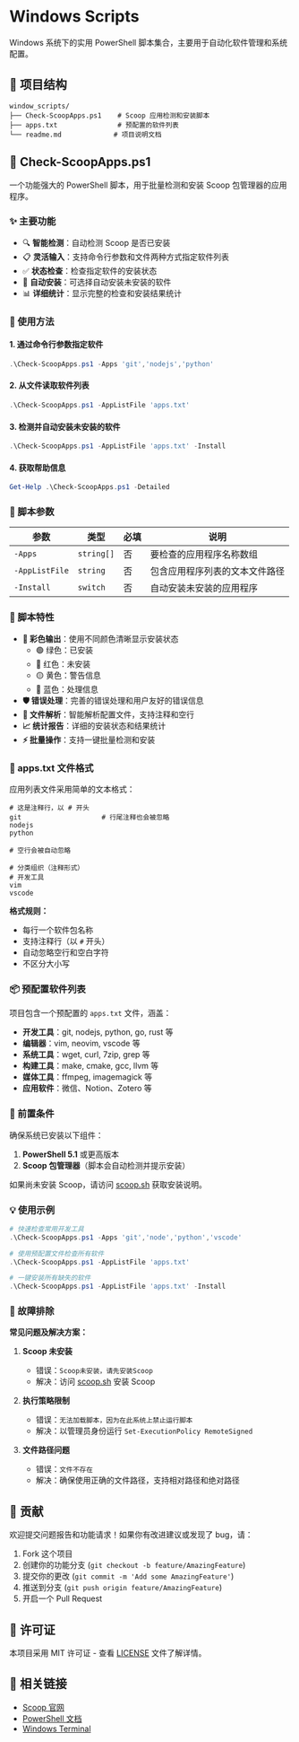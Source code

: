
# Windows Scripts

Windows 系统下的实用 PowerShell 脚本集合，主要用于自动化软件管理和系统配置。

## 📁 项目结构

```
window_scripts/
├── Check-ScoopApps.ps1    # Scoop 应用检测和安装脚本
├── apps.txt               # 预配置的软件列表
└── readme.md             # 项目说明文档
```

## 🚀 Check-ScoopApps.ps1

一个功能强大的 PowerShell 脚本，用于批量检测和安装 Scoop 包管理器的应用程序。

### ✨ 主要功能

- 🔍 **智能检测**：自动检测 Scoop 是否已安装
- 📋 **灵活输入**：支持命令行参数和文件两种方式指定软件列表
- ✅ **状态检查**：检查指定软件的安装状态
- 🔄 **自动安装**：可选择自动安装未安装的软件
- 📊 **详细统计**：显示完整的检查和安装结果统计

### 📖 使用方法

#### 1. 通过命令行参数指定软件

```powershell
.\Check-ScoopApps.ps1 -Apps 'git','nodejs','python'
```

#### 2. 从文件读取软件列表

```powershell
.\Check-ScoopApps.ps1 -AppListFile 'apps.txt'
```

#### 3. 检测并自动安装未安装的软件

```powershell
.\Check-ScoopApps.ps1 -AppListFile 'apps.txt' -Install
```

#### 4. 获取帮助信息

```powershell
Get-Help .\Check-ScoopApps.ps1 -Detailed
```

### 🎯 脚本参数

| 参数 | 类型 | 必填 | 说明 |
|------|------|------|------|
| `-Apps` | `string[]` | 否 | 要检查的应用程序名称数组 |
| `-AppListFile` | `string` | 否 | 包含应用程序列表的文本文件路径 |
| `-Install` | `switch` | 否 | 自动安装未安装的应用程序 |

### 🌈 脚本特性

- **🎨 彩色输出**：使用不同颜色清晰显示安装状态
  - 🟢 绿色：已安装
  - 🔴 红色：未安装
  - 🟡 黄色：警告信息
  - 🔵 蓝色：处理信息
- **🛡️ 错误处理**：完善的错误处理和用户友好的错误信息
- **📝 文件解析**：智能解析配置文件，支持注释和空行
- **📈 统计报告**：详细的安装状态和结果统计
- **⚡ 批量操作**：支持一键批量检测和安装

### 📄 apps.txt 文件格式

应用列表文件采用简单的文本格式：

```text
# 这是注释行，以 # 开头
git                    # 行尾注释也会被忽略
nodejs
python

# 空行会被自动忽略

# 分类组织（注释形式）
# 开发工具
vim
vscode
```

**格式规则：**
- 每行一个软件包名称
- 支持注释行（以 `#` 开头）
- 自动忽略空行和空白字符
- 不区分大小写

### 📦 预配置软件列表

项目包含一个预配置的 `apps.txt` 文件，涵盖：

- **开发工具**：git, nodejs, python, go, rust 等
- **编辑器**：vim, neovim, vscode 等
- **系统工具**：wget, curl, 7zip, grep 等
- **构建工具**：make, cmake, gcc, llvm 等
- **媒体工具**：ffmpeg, imagemagick 等
- **应用软件**：微信、Notion、Zotero 等

### 🔧 前置条件

确保系统已安装以下组件：

1. **PowerShell 5.1** 或更高版本
2. **Scoop 包管理器**（脚本会自动检测并提示安装）

如果尚未安装 Scoop，请访问 [scoop.sh](https://scoop.sh) 获取安装说明。

### 💡 使用示例

```powershell
# 快速检查常用开发工具
.\Check-ScoopApps.ps1 -Apps 'git','node','python','vscode'

# 使用预配置文件检查所有软件
.\Check-ScoopApps.ps1 -AppListFile 'apps.txt'

# 一键安装所有缺失的软件
.\Check-ScoopApps.ps1 -AppListFile 'apps.txt' -Install
```

### 🐛 故障排除

**常见问题及解决方案：**

1. **Scoop 未安装**
   - 错误：`Scoop未安装，请先安装Scoop`
   - 解决：访问 [scoop.sh](https://scoop.sh) 安装 Scoop

2. **执行策略限制**
   - 错误：`无法加载脚本，因为在此系统上禁止运行脚本`
   - 解决：以管理员身份运行 `Set-ExecutionPolicy RemoteSigned`

3. **文件路径问题**
   - 错误：`文件不存在`
   - 解决：确保使用正确的文件路径，支持相对路径和绝对路径

## 🤝 贡献

欢迎提交问题报告和功能请求！如果你有改进建议或发现了 bug，请：

1. Fork 这个项目
2. 创建你的功能分支 (`git checkout -b feature/AmazingFeature`)
3. 提交你的更改 (`git commit -m 'Add some AmazingFeature'`)
4. 推送到分支 (`git push origin feature/AmazingFeature`)
5. 开启一个 Pull Request

## 📝 许可证

本项目采用 MIT 许可证 - 查看 [LICENSE](LICENSE) 文件了解详情。

## 🔗 相关链接

- [Scoop 官网](https://scoop.sh)
- [PowerShell 文档](https://docs.microsoft.com/en-us/powershell/)
- [Windows Terminal](https://github.com/Microsoft/Terminal)